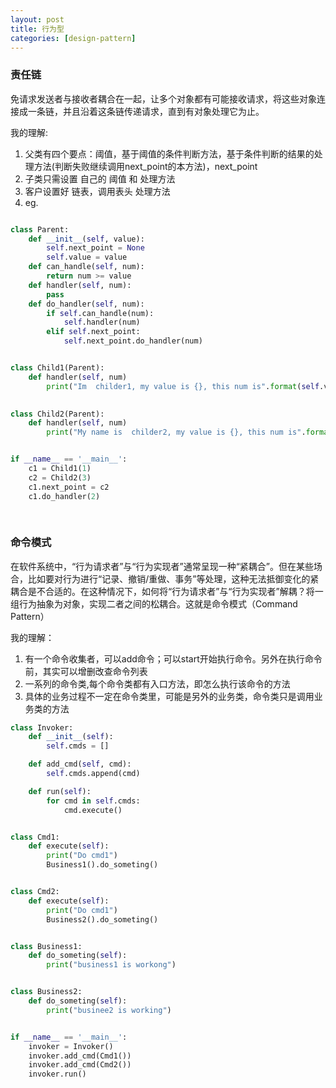 ```yaml
---
layout: post 
title: 行为型 
categories: [design-pattern]
---
```

### 责任链  ###
免请求发送者与接收者耦合在一起，让多个对象都有可能接收请求，将这些对象连接成一条链，并且沿着这条链传递请求，直到有对象处理它为止。

我的理解:
1. 父类有四个要点：阈值，基于阈值的条件判断方法，基于条件判断的结果的处理方法(判断失败继续调用next_point的本方法)，next_point
2. 子类只需设置 自己的 阈值 和 处理方法
3. 客户设置好 链表，调用表头 处理方法   
4. eg.
``` python

class Parent:
    def __init__(self, value):
        self.next_point = None
        self.value = value 
    def can_handle(self, num):
        return num >= value 
    def handler(self, num):
        pass
    def do_handler(self, num):
        if self.can_handle(num):
            self.handler(num)
        elif self.next_point:
            self.next_point.do_handler(num)


class Child1(Parent):
    def handler(self, num)
        print("Im  childer1, my value is {}, this num is".format(self.value, num))
            

class Child2(Parent):
    def handler(self, num)
        print("My name is  childer2, my value is {}, this num is".format(self.value, num))


if __name__ == '__main__':
    c1 = Child1(1)
    c2 = Child2(3)
    c1.next_point = c2
    c1.do_handler(2)
    
    
```


### 命令模式 ###
在软件系统中，“行为请求者”与“行为实现者”通常呈现一种“紧耦合”。但在某些场合，比如要对行为进行“记录、撤销/重做、事务”等处理，这种无法抵御变化的紧耦合是不合适的。在这种情况下，如何将“行为请求者”与“行为实现者”解耦？将一组行为抽象为对象，实现二者之间的松耦合。这就是命令模式（Command Pattern）


我的理解：
1. 有一个命令收集者，可以add命令；可以start开始执行命令。另外在执行命令前，其实可以增删改查命令列表
2. 一系列的命令类,每个命令类都有入口方法，即怎么执行该命令的方法
3. 具体的业务过程不一定在命令类里，可能是另外的业务类，命令类只是调用业务类的方法


``` python
class Invoker:
    def __init__(self):
        self.cmds = []

    def add_cmd(self, cmd):
        self.cmds.append(cmd)

    def run(self): 
        for cmd in self.cmds:
            cmd.execute()


class Cmd1:
    def execute(self):
        print("Do cmd1")
        Business1().do_someting()


class Cmd2:
    def execute(self):
        print("Do cmd1")
        Business2().do_someting()


class Business1:
    def do_someting(self):
        print("business1 is workong")


class Business2:
    def do_someting(self):
        print("businee2 is working")


if __name__ == '__main__':
    invoker = Invoker()
    invoker.add_cmd(Cmd1())
    invoker.add_cmd(Cmd2())
    invoker.run()
```




